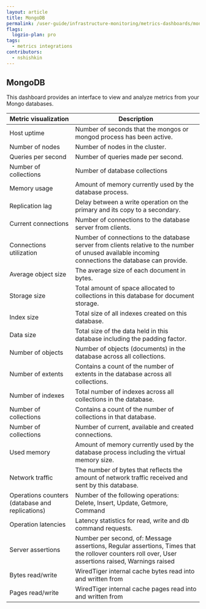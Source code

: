 ```yaml
---
layout: article
title: MongoDB
permalink: /user-guide/infrastructure-monitoring/metrics-dashboards/mongodb.html 
flags:
  logzio-plan: pro
tags:
  - metrics integrations
contributors:
  - nshishkin
---
```


## MongoDB

This dashboard provides an interface to view and analyze metrics from your Mongo databases.


| Metric visualization                            | Description                                                                                                                                                                                     |
| ----------------------------------------------- | ----------------------------------------------------------------------------------------------------------------------------------------------------------------------------------------------- |
| Host uptime                                     | Number of seconds that the mongos or mongod process has been active.                                                                                                                            |
| Number of nodes                                 | Number of nodes in the cluster.                                                                                                                                                                 |
| Queries per second                              | Number of queries made per second.                                                                                                                                                              |
| Number of collections                           | Number of database collections                                                                                                                                                                  |
| Memory usage                                    | Amount of memory currently used by the database process.                                                                                                                                        |
| Replication lag                                 | Delay between a write operation on the primary and its copy to a secondary.                                                                                                                     |
| Current connections                             | Number of connections to the database server from clients.                                                                                                                                      |
| Connections utilization                         | Number of connections to the database server from clients relative to the number of unused available incoming connections the database can provide.                                             |
| Average object size                             | The average size of each document in bytes.                                                                                                                                                     |
| Storage size                                    | Total amount of space allocated to collections in this database for document storage.                                                                                                           |
| Index size                                      | Total size of all indexes created on this database.                                                                                                                                             |
| Data size                                       | Total size of the data held in this database including the padding factor.                                                                                                                      |
| Number of objects                               | Number of objects (documents) in the database across all collections.                                                                                                                           |
| Number of extents                               | Contains a count of the number of extents in the database across all collections.                                                                                                               |
| Number of indexes                               | Total number of indexes across all collections in the database.                                                                                                                                 |
| Number of collections                           | Contains a count of the number of collections in that database.                                                                                                                                 |
| Number of collections                           | Number of current, available and created connections.                                                                                                                                           |
| Used memory                                     | Amount of memory currently used by the database process including the virtual memory size.                                                                                                      |
| Network traffic                                 | The number of bytes that reflects the amount of network traffic received and sent by this database.                                                                                             |
| Operations counters (database and replications) | Number of the following operations: Delete, Insert, Update, Getmore, Command                                                                         |
| Operation latencies                             | Latency statistics for read, write and db command requests.                                                                                                                                     |
| Server assertions                               | Number per second, of: Message assertions, Regular assertions, Times that the rollover counters roll over, User assertions raised, Warnings raised |
| Bytes read/write                                | WiredTiger internal cache bytes read into and written from                                                                                                                                      |
| Pages read/write                                | WiredTiger internal cache pages read into and written from                                                                                                                                      |